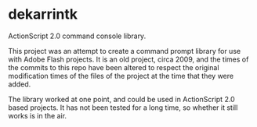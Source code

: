 dekarrintk
==========

ActionScript 2.0 command console library.

This project was an attempt to create a command prompt library for use with
Adobe Flash projects. It is an old project, circa 2009, and the times of the
commits to this repo have been altered to respect the original modification
times of the files of the project at the time that they were added.

The library worked at one point, and could be used in ActionScript 2.0 based
projects. It has not been tested for a long time, so whether it still works is
in the air.